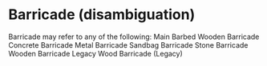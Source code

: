 # Barricade (disambiguation)

Barricade may refer to any of the following:
Main
Barbed Wooden Barricade
Concrete Barricade
Metal Barricade
Sandbag Barricade
Stone Barricade
Wooden Barricade
Legacy
Wood Barricade (Legacy)
